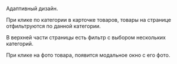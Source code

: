 Адаптивный дизайн.

При клике по категории в карточке товаров, товары на странице отфильтруются по данной категории.

В верхней части страницы есть фильтр с выбором нескольких категорий.

При клике на фото товара, появится модальное окно с его фото.